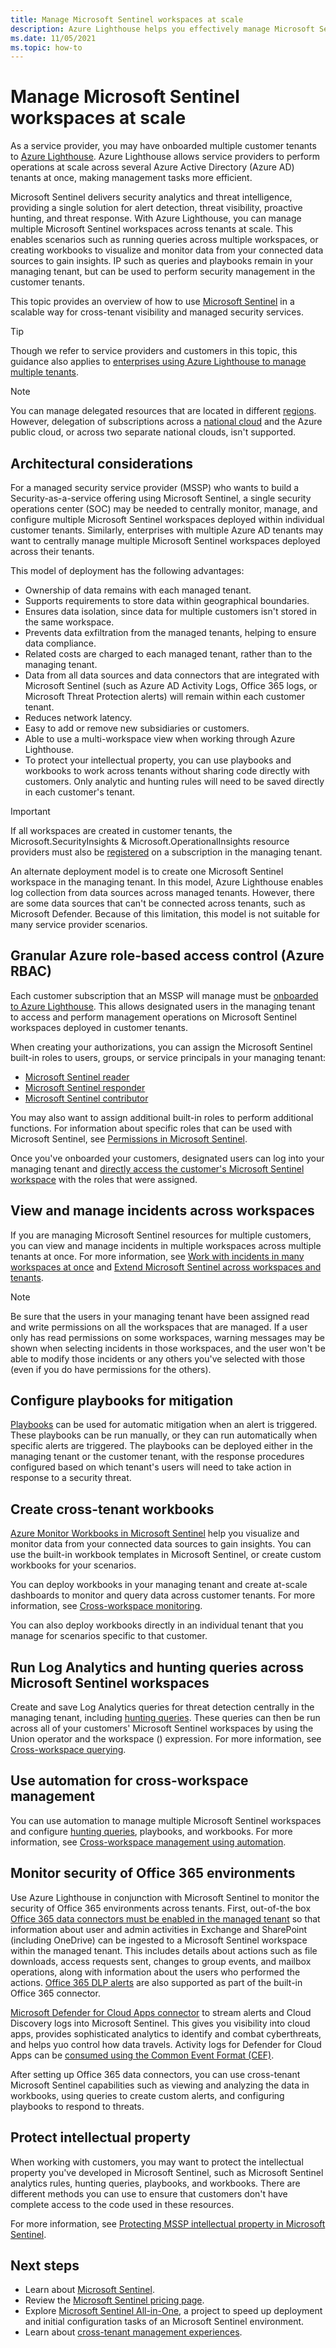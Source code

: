 ```yaml
---
title: Manage Microsoft Sentinel workspaces at scale
description: Azure Lighthouse helps you effectively manage Microsoft Sentinel across delegated customer resources.
ms.date: 11/05/2021
ms.topic: how-to
---
```


# Manage Microsoft Sentinel workspaces at scale

As a service provider, you may have onboarded multiple customer tenants to [Azure Lighthouse](../overview.md). Azure Lighthouse allows service providers to perform operations at scale across several Azure Active Directory (Azure AD) tenants at once, making management tasks more efficient.

Microsoft Sentinel delivers security analytics and threat intelligence, providing a single solution for alert detection, threat visibility, proactive hunting, and threat response. With Azure Lighthouse, you can manage multiple Microsoft Sentinel workspaces across tenants at scale. This enables scenarios such as running queries across multiple workspaces, or creating workbooks to visualize and monitor data from your connected data sources to gain insights. IP such as queries and playbooks remain in your managing tenant, but can be used to perform security management in the customer tenants.

This topic provides an overview of how to use [Microsoft Sentinel](../../sentinel/overview.md) in a scalable way for cross-tenant visibility and managed security services.

> [!TIP]
> Though we refer to service providers and customers in this topic, this guidance also applies to [enterprises using Azure Lighthouse to manage multiple tenants](../concepts/enterprise.md).

> [!NOTE]
> You can manage delegated resources that are located in different [regions](../../availability-zones/az-overview.md#regions). However, delegation of subscriptions across a [national cloud](../../active-directory/develop/authentication-national-cloud.md) and the Azure public cloud, or across two separate national clouds, isn't supported.

## Architectural considerations

For a managed security service provider (MSSP) who wants to build a Security-as-a-service offering using Microsoft Sentinel, a single security operations center (SOC) may be needed to centrally monitor, manage, and configure multiple Microsoft Sentinel workspaces deployed within individual customer tenants. Similarly, enterprises with multiple Azure AD tenants may want to centrally manage multiple Microsoft Sentinel workspaces deployed across their tenants.

This model of deployment has the following advantages:

- Ownership of data remains with each managed tenant.
- Supports requirements to store data within geographical boundaries.
- Ensures data isolation, since data for multiple customers isn't stored in the same workspace.
- Prevents data exfiltration from the managed tenants, helping to ensure data compliance.
- Related costs are charged to each managed tenant, rather than to the managing tenant.
- Data from all data sources and data connectors that are integrated with Microsoft Sentinel (such as Azure AD Activity Logs, Office 365 logs, or Microsoft Threat Protection alerts) will remain within each customer tenant.
- Reduces network latency.
- Easy to add or remove new subsidiaries or customers.
- Able to use a multi-workspace view when working through Azure Lighthouse.
- To protect your intellectual property, you can use playbooks and workbooks to work across tenants without sharing code directly with customers. Only analytic and hunting rules will need to be saved directly in each customer's tenant.

> [!IMPORTANT]
> If all workspaces are created in customer tenants, the Microsoft.SecurityInsights & Microsoft.OperationalInsights resource providers must also be [registered](../../azure-resource-manager/management/resource-providers-and-types.md#register-resource-provider) on a subscription in the managing tenant.

An alternate deployment model is to create one Microsoft Sentinel workspace in the managing tenant. In this model, Azure Lighthouse enables log collection from data sources across managed tenants. However, there are some data sources that can't be connected across tenants, such as Microsoft Defender. Because of this limitation, this model is not suitable for many service provider scenarios.

## Granular Azure role-based access control (Azure RBAC)

Each customer subscription that an MSSP will manage must be [onboarded to Azure Lighthouse](onboard-customer.md). This allows designated users in the managing tenant to access and perform management operations on Microsoft Sentinel workspaces deployed in customer tenants.

When creating your authorizations, you can assign the Microsoft Sentinel built-in roles to users, groups, or service principals in your managing tenant:

- [Microsoft Sentinel reader](../../role-based-access-control/built-in-roles.md#azure-sentinel-reader)
- [Microsoft Sentinel responder](../../role-based-access-control/built-in-roles.md#azure-sentinel-responder)
- [Microsoft Sentinel contributor](../../role-based-access-control/built-in-roles.md#azure-sentinel-contributor)

You may also want to assign additional built-in roles to perform additional functions. For information about specific roles that can be used with Microsoft Sentinel, see [Permissions in Microsoft Sentinel](../../sentinel/roles.md).

Once you've onboarded your customers, designated users can log into your managing tenant and [directly access the customer's Microsoft Sentinel workspace](../../sentinel/multiple-tenants-service-providers.md) with the roles that were assigned.

## View and manage incidents across workspaces

If you are managing Microsoft Sentinel resources for multiple customers, you can view and manage incidents in multiple workspaces across multiple tenants at once. For more information, see [Work with incidents in many workspaces at once](../../sentinel/multiple-workspace-view.md) and [Extend Microsoft Sentinel across workspaces and tenants](../../sentinel/extend-sentinel-across-workspaces-tenants.md).

> [!NOTE]
> Be sure that the users in your managing tenant have been assigned read and write permissions on all the workspaces that are managed. If a user only has read permissions on some workspaces, warning messages may be shown when selecting incidents in those workspaces, and the user won't be able to modify those incidents or any others you've selected with those (even if you do have permissions for the others).

## Configure playbooks for mitigation

[Playbooks](../../sentinel/tutorial-respond-threats-playbook.md) can be used for automatic mitigation when an alert is triggered. These playbooks can be run manually, or they can run automatically when specific alerts are triggered. The playbooks can be deployed either in the managing tenant or the customer tenant, with the response procedures configured based on which tenant's users will need to take action in response to a security threat.

## Create cross-tenant workbooks

[Azure Monitor Workbooks in Microsoft Sentinel](../../sentinel/overview.md#workbooks) help you visualize and monitor data from your connected data sources to gain insights. You can use the built-in workbook templates in Microsoft Sentinel, or create custom workbooks for your scenarios.

You can deploy workbooks in your managing tenant and create at-scale dashboards to monitor and query data across customer tenants. For more information, see [Cross-workspace monitoring](../../sentinel/extend-sentinel-across-workspaces-tenants.md#using-cross-workspace-workbooks).

You can also deploy workbooks directly in an individual tenant that you manage for scenarios specific to that customer.

## Run Log Analytics and hunting queries across Microsoft Sentinel workspaces

Create and save Log Analytics queries for threat detection centrally in the managing tenant, including [hunting queries](../../sentinel/extend-sentinel-across-workspaces-tenants.md#cross-workspace-hunting). These queries can then be run across all of your customers' Microsoft Sentinel workspaces by using the Union operator and the workspace () expression. For more information, see [Cross-workspace querying](../../sentinel/extend-sentinel-across-workspaces-tenants.md#cross-workspace-querying).

## Use automation for cross-workspace management

You can use automation to manage multiple Microsoft Sentinel workspaces and configure [hunting queries](../../sentinel/hunting.md), playbooks, and workbooks. For more information, see [Cross-workspace management using automation](../../sentinel/extend-sentinel-across-workspaces-tenants.md#cross-workspace-management-using-automation).

## Monitor security of Office 365 environments

Use Azure Lighthouse in conjunction with Microsoft Sentinel to monitor the security of Office 365 environments across tenants. First, out-of-the box [Office 365 data connectors must be enabled in the managed tenant](../../sentinel/data-connectors-reference.md#microsoft-office-365) so that information about user and admin activities in Exchange and SharePoint (including OneDrive) can be ingested to a Microsoft Sentinel workspace within the managed tenant. This includes details about actions such as file downloads, access requests sent, changes to group events, and mailbox operations, along with information about the users who performed the actions. [Office 365 DLP alerts](https://techcommunity.microsoft.com/t5/azure-sentinel/ingest-office-365-dlp-events-into-azure-sentinel/ba-p/1031820) are also supported as part of the built-in Office 365 connector.

[Microsoft Defender for Cloud Apps connector](../../sentinel/data-connectors-reference.md#microsoft-cloud-app-security-mcas) to stream alerts and Cloud Discovery logs into Microsoft Sentinel. This gives you visibility into cloud apps, provides sophisticated analytics to identify and combat cyberthreats, and helps yuo control how data travels. Activity logs for Defender for Cloud Apps can be [consumed using the Common Event Format (CEF)](https://techcommunity.microsoft.com/t5/azure-sentinel/ingest-box-com-activity-events-via-microsoft-cloud-app-security/ba-p/1072849).

After setting up Office 365 data connectors, you can use cross-tenant Microsoft Sentinel capabilities such as viewing and analyzing the data in workbooks, using queries to create custom alerts, and configuring playbooks to respond to threats.

## Protect intellectual property

When working with customers, you may want to protect the intellectual property you've developed in Microsoft Sentinel, such as Microsoft Sentinel analytics rules, hunting queries, playbooks, and workbooks. There are different methods you can use to ensure that customers don't have complete access to the code used in these resources.

For more information, see [Protecting MSSP intellectual property in Microsoft Sentinel](../../sentinel/mssp-protect-intellectual-property.md).

## Next steps

- Learn about [Microsoft Sentinel](../../sentinel/overview.md).
- Review the [Microsoft Sentinel pricing page](https://azure.microsoft.com/pricing/details/azure-sentinel/).
- Explore [Microsoft Sentinel All-in-One](https://github.com/Azure/Azure-Sentinel/tree/master/Tools/Sentinel-All-In-One), a project to speed up deployment and initial configuration tasks of an Microsoft Sentinel environment.
- Learn about [cross-tenant management experiences](../concepts/cross-tenant-management-experience.md).
